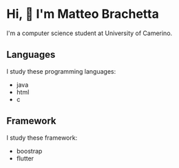 # Hi, :wave: I'm Matteo Brachetta
I'm a computer science student at University of Camerino.
## Languages
I study these programming languages:
- java
- html
- c
## Framework
I study these framework:
- boostrap
- flutter
